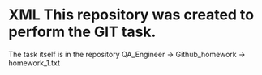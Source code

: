 # XML This repository was created to perform the GIT task.
The task itself is in the repository QA_Engineer -> Github_homework -> homework_1.txt
